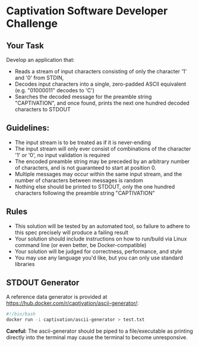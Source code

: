 # Captivation Software Developer Challenge

## Your Task
Develop an application that:
- Reads a stream of input characters consisting of only the character '1' and '0' from STDIN,
- Decodes input characters into a single, zero-padded ASCII equivalent (e.g. "01000011" decodes to 'C')
- Searches the decoded message for the preamble string "CAPTIVATION", and once found, prints the next one hundred decoded characters to STDOUT

## Guidelines:
- The input stream is to be treated as if it is never-ending
- The input stream will only ever consist of combinations of the character '1' or '0', no input validation is required
- The encoded preamble string may be preceded by an arbitrary number of characters, and is not guaranteed to start at position 0.
- Multiple messages may occur within the same input stream, and the number of characters between messages is random
- Nothing else should be printed to STDOUT, only the one hundred characters following the preamble string "CAPTIVATION"

## Rules
- This solution will be tested by an automated tool, so failure to adhere to this spec precisely will produce a failing result 
- Your solution should include instructions on how to run/build via Linux command line (or even better, be Docker-compatible)
- Your solution will be judged for correctness, performance, and style
- You may use any language you'd like, but you can only use standard libraries

## STDOUT Generator
A reference data generator is provided at https://hub.docker.com/r/captivation/ascii-generator/:
```bash
#!/bin/bash
docker run -i captivation/ascii-generator > test.txt 
```
**Careful:** The ascii-generator should be piped to a file/executable as printing directly into the terminal may cause the terminal to become unresponsive. 

